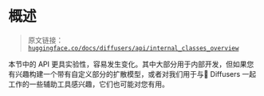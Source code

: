 # 概述

> 原文链接：[`huggingface.co/docs/diffusers/api/internal_classes_overview`](https://huggingface.co/docs/diffusers/api/internal_classes_overview)

本节中的 API 更具实验性，容易发生变化。其中大部分用于内部开发，但如果您有兴趣构建一个带有自定义部分的扩散模型，或者对我们用于与🤗 Diffusers 一起工作的一些辅助工具感兴趣，它们也可能对您有用。
